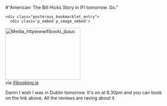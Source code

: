 #"American: The Bill Hicks Story in IFI tomorrow. Go."


    <div class="posterous_bookmarklet_entry">
      <div class='p_embed p_image_embed'>
<img alt="Media_httpwwwifibooki_jbauc" height="162" src="http://getfile3.posterous.com/getfile/files.posterous.com/conoroneill/jtExdFrmytwgeIcnCwnjpmqiyHyejrveFaweDezcAakrecldjAzBDIAjikFB/media_httpwwwifibooki_jbAuc.jpg.scaled500.jpg" width="234" />
</div>
<div class="posterous_quote_citation">via <a href="http://www.ifibooking.ie/bookingmovieDetails.tpl?showcode=6808">ifibooking.ie</a></div>
    <p>Damn I wish I was in Dublin tomorrow. It's on at 8.30pm and you can book on the link above. All the reviews are raving about it.</p></div>
  